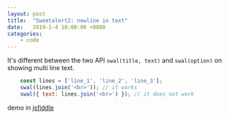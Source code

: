 ```yaml
---
layout: post
title:  "Sweetalert2: newline in text"
date:   2019-1-4 18:00:00 +0800
categories:
    - code
---
```


It's different between the two API `swal(title, text)` and `swal(option)` on showing multi line text.

```javascript
    const lines = ['line_1', 'line_2', 'line_3'];
    swal(lines.join('<br>')); // it works
    swal({ text: lines.join('<br>') }); // it does not work
```

demo in [jsfiddle](https://jsfiddle.net/jyrtqxc8/2/)
